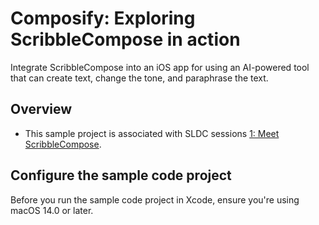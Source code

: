 # Composify: Exploring ScribbleCompose in action

Integrate ScribbleCompose into an iOS app for using an AI-powered tool that can create text, change the tone, and paraphrase the text.

## Overview

- This sample project is associated with SLDC sessions [1: Meet ScribbleCompose](https://github.com/ScribbleLabApp/docs).

## Configure the sample code project

Before you run the sample code project in Xcode, ensure you're using macOS 14.0 or later.
